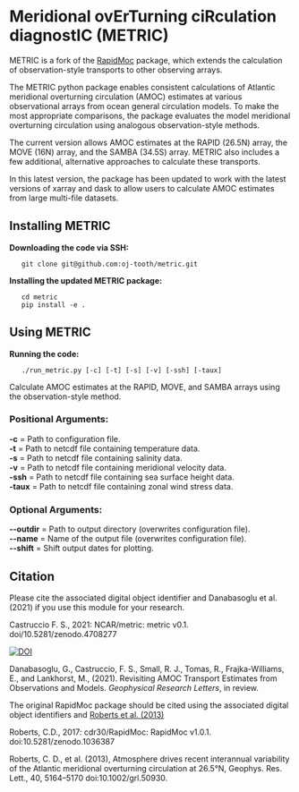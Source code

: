 # **Meridional ovErTurning ciRculation diagnostIC (METRIC)**

METRIC is a fork of the [RapidMoc](https://github.com/cdr30/RapidMoc) package, which extends the calculation of observation-style transports to other observing arrays.

The METRIC python package enables consistent calculations of Atlantic meridional overturning circulation (AMOC) 
estimates at various observational arrays from ocean general circulation models. To make the most appropriate comparisons, the package evaluates the model meridional overturning circulation using analogous observation-style methods.

The current version allows AMOC estimates at the RAPID (26.5N) array, the MOVE (16N) array, and the SAMBA (34.5S) array. METRIC also includes a few additional, alternative approaches to calculate these transports.

In this latest version, the package has been updated to work with the latest versions of xarray and dask to allow users to calculate AMOC estimates from large multi-file datasets.

Installing METRIC
-------------

**Downloading the code via SSH:**
```shell
   git clone git@github.com:oj-tooth/metric.git
```

**Installing the updated METRIC package:**

```shell
   cd metric
   pip install -e .
```
Using METRIC
------------
**Running the code:**
```shell
   ./run_metric.py [-c] [-t] [-s] [-v] [-ssh] [-taux]
```

   Calculate AMOC estimates at the RAPID, MOVE, and SAMBA arrays using the observation-style method.

   ### Positional Arguments:
   **-c** = Path to configuration file.\
   **-t** = Path to netcdf file containing temperature data.\
   **-s** = Path to netcdf file containing salinity data.\
   **-v** = Path to netcdf file containing meridional velocity data.\
   **-ssh** = Path to netcdf file containing sea surface height data.\
   **-taux** = Path to netcdf file containing zonal wind stress data.

   ### Optional Arguments:
   **--outdir** = Path to output directory (overwrites configuration file).\
   **--name** = Name of the output file (overwrites configuration file).\
   **--shift** = Shift output dates for plotting.

Citation
--------

Please cite the associated digital object identifier and Danabasoglu et al. (2021) if you use this module for your research.

Castruccio F. S., 2021: NCAR/metric: metric v0.1. doi/10.5281/zenodo.4708277

[![DOI](https://zenodo.org/badge/331704850.svg)](https://zenodo.org/badge/latestdoi/331704850)

Danabasoglu, G., Castruccio, F. S.,  Small, R. J., Tomas, R., Frajka-Williams, E., and Lankhorst, M., (2021). Revisiting AMOC Transport Estimates from Observations and Models. *Geophysical Research Letters*, in review. 

The original RapidMoc package should be cited using the associated digital object identifiers and [Roberts et al. (2013)](http://onlinelibrary.wiley.com/doi/10.1002/grl.50930/full)

Roberts, C.D., 2017: cdr30/RapidMoc: RapidMoc v1.0.1. doi:10.5281/zenodo.1036387

Roberts, C. D., et al. (2013), Atmosphere drives recent interannual variability of the Atlantic meridional overturning circulation at 26.5°N, Geophys. Res. Lett., 40, 5164–5170 doi:10.1002/grl.50930.
